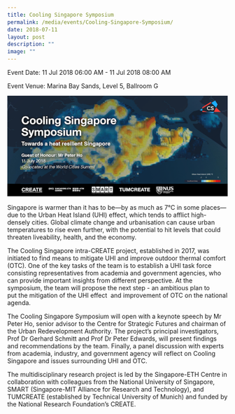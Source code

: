 ```yaml
---
title: Cooling Singapore Symposium
permalink: /media/events/Cooling-Singapore-Symposium/
date: 2018-07-11
layout: post
description: ""
image: ""
---
```

Event Date: 11 Jul 2018 06:00 AM - 11 Jul 2018 08:00 AM

Event Venue: Marina Bay Sands, Level 5, Ballroom G

![](/images/Events/CSS.png)

Singapore is warmer than it has to be—by as much as 7°C in some places—due to the Urban Heat Island (UHI) effect, which tends to afflict high-densely cities. Global climate change and urbanisation can cause urban temperatures to rise even further, with the potential to hit levels that could threaten liveability, health, and the economy.

The Cooling Singapore intra-CREATE project, established in 2017, was initiated to find means to mitigate UHI and improve outdoor thermal comfort (OTC). One of the key tasks of the team is to establish a UHI task force consisting representatives from academia and government agencies, who can provide important insights from different perspective. At the symposium, the team will propose the next step - an ambitious plan to put the mitigation of the UHI effect  and improvement of OTC on the national agenda.

The Cooling Singapore Symposium will open with a keynote speech by Mr Peter Ho, senior advisor to the Centre for Strategic Futures and chairman of the Urban Redevelopment Authority. The project’s principal investigators, Prof Dr Gerhard Schmitt and Prof Dr Peter Edwards, will present findings and recommendations by the team. Finally, a panel discussion with experts from academia, industry, and government agency will reflect on Cooling Singapore and issues surrounding UHI and OTC.

The multidisciplinary research project is led by the Singapore-ETH Centre in collaboration with colleagues from the National University of Singapore, SMART (Singapore-MIT Alliance for Research and Technology), and TUMCREATE (established by Technical University of Munich) and funded by the National Research Foundation’s CREATE.